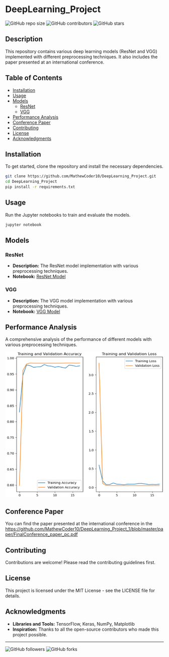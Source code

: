 # DeepLearning_Project

![GitHub repo size](https://img.shields.io/github/repo-size/MathewCoder10/DeepLearning_Project_1)
![GitHub contributors](https://img.shields.io/github/contributors/MathewCoder10/DeepLearning_Project_1)
![GitHub stars](https://img.shields.io/github/stars/MathewCoder10/DeepLearning_Project_1?style=social)

## Description
This repository contains various deep learning models (ResNet and VGG) implemented with different preprocessing techniques. It also includes the paper presented at an international conference.

## Table of Contents
- [Installation](#installation)
- [Usage](#usage)
- [Models](#models)
  - [ResNet](#resnet)
  - [VGG](#vgg)
- [Performance Analysis](#performance-analysis)
- [Conference Paper](#conference-paper)
- [Contributing](#contributing)
- [License](#license)
- [Acknowledgments](#acknowledgments)

## Installation
To get started, clone the repository and install the necessary dependencies.

```bash
git clone https://github.com/MathewCoder10/DeepLearning_Project.git
cd DeepLearning_Project
pip install -r requirements.txt
```

## Usage
Run the Jupyter notebooks to train and evaluate the models.

```bash
jupyter notebook
```

## Models

### ResNet
- **Description:** The ResNet model implementation with various preprocessing techniques.
- **Notebook:** [ResNet Model](https://github.com/MathewCoder10/DeepLearning_Project_1/blob/master/training_ResNet50.ipynb)

### VGG
- **Description:** The VGG model implementation with various preprocessing techniques.
- **Notebook:** [VGG Model](https://github.com/MathewCoder10/DeepLearning_Project_1/blob/master/trainingvgg19.ipynb)

## Performance Analysis
A comprehensive analysis of the performance of different models with various preprocessing techniques.

![Performance Graph](https://github.com/MathewCoder10/DeepLearning_Project_1/blob/master/performance.png)

## Conference Paper
You can find the paper presented at the international conference in the https://github.com/MathewCoder10/DeepLearning_Project_1/blob/master/paper/FinalConference_paper_pc.pdf 

## Contributing
Contributions are welcome! Please read the contributing guidelines first.

## License
This project is licensed under the MIT License - see the LICENSE file for details.

## Acknowledgments
- **Libraries and Tools:** TensorFlow, Keras, NumPy, Matplotlib
- **Inspiration:** Thanks to all the open-source contributors who made this project possible.

---



![GitHub followers](https://img.shields.io/github/followers/MathewCoder10?style=social)
![GitHub forks](https://img.shields.io/github/forks/MathewCoder10/DeepLearning_Project_1?style=social)
